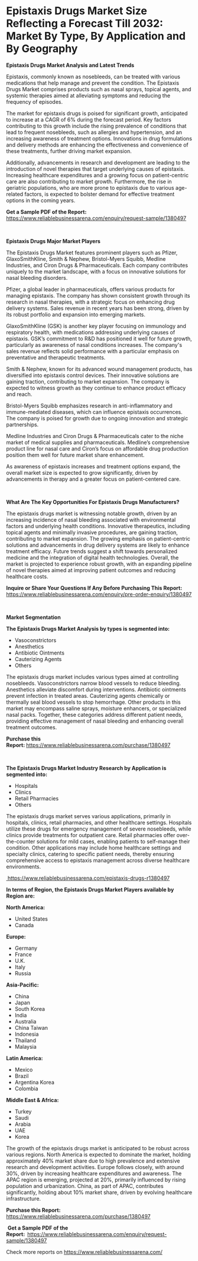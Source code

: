 <p><h1>Epistaxis Drugs Market Size Reflecting a Forecast Till 2032: Market By Type, By Application and By Geography</h1></p><p><strong>Epistaxis Drugs Market Analysis and Latest Trends</strong></p>
<p><p>Epistaxis, commonly known as nosebleeds, can be treated with various medications that help manage and prevent the condition. The Epistaxis Drugs Market comprises products such as nasal sprays, topical agents, and systemic therapies aimed at alleviating symptoms and reducing the frequency of episodes.</p><p>The market for epistaxis drugs is poised for significant growth, anticipated to increase at a CAGR of 6% during the forecast period. Key factors contributing to this growth include the rising prevalence of conditions that lead to frequent nosebleeds, such as allergies and hypertension, and an increasing awareness of treatment options. Innovations in drug formulations and delivery methods are enhancing the effectiveness and convenience of these treatments, further driving market expansion.</p><p>Additionally, advancements in research and development are leading to the introduction of novel therapies that target underlying causes of epistaxis. Increasing healthcare expenditures and a growing focus on patient-centric care are also contributing to market growth. Furthermore, the rise in geriatric populations, who are more prone to epistaxis due to various age-related factors, is expected to bolster demand for effective treatment options in the coming years.</p></p>
<p><strong>Get a Sample PDF of the Report:&nbsp;</strong> <a href="https://www.reliablebusinessarena.com/enquiry/request-sample/1380497?utm_campaign=2300&utm_medium=2&utm_source=Github&utm_content=ia&utm_term=03032025&utm_id=epistaxis-drugs">https://www.reliablebusinessarena.com/enquiry/request-sample/1380497</a></p>
<p>&nbsp;</p>
<p><strong>Epistaxis Drugs Major Market Players</strong></p>
<p><p>The Epistaxis Drugs Market features prominent players such as Pfizer, GlaxoSmithKline, Smith & Nephew, Bristol-Myers Squibb, Medline Industries, and Ciron Drugs & Pharmaceuticals. Each company contributes uniquely to the market landscape, with a focus on innovative solutions for nasal bleeding disorders.</p><p>Pfizer, a global leader in pharmaceuticals, offers various products for managing epistaxis. The company has shown consistent growth through its research in nasal therapies, with a strategic focus on enhancing drug delivery systems. Sales revenue in recent years has been strong, driven by its robust portfolio and expansion into emerging markets.</p><p>GlaxoSmithKline (GSK) is another key player focusing on immunology and respiratory health, with medications addressing underlying causes of epistaxis. GSK’s commitment to R&D has positioned it well for future growth, particularly as awareness of nasal conditions increases. The company's sales revenue reflects solid performance with a particular emphasis on preventative and therapeutic treatments.</p><p>Smith & Nephew, known for its advanced wound management products, has diversified into epistaxis control devices. Their innovative solutions are gaining traction, contributing to market expansion. The company is expected to witness growth as they continue to enhance product efficacy and reach.</p><p>Bristol-Myers Squibb emphasizes research in anti-inflammatory and immune-mediated diseases, which can influence epistaxis occurrences. The company is poised for growth due to ongoing innovation and strategic partnerships.</p><p>Medline Industries and Ciron Drugs & Pharmaceuticals cater to the niche market of medical supplies and pharmaceuticals. Medline’s comprehensive product line for nasal care and Ciron’s focus on affordable drug production position them well for future market share enhancement.</p><p>As awareness of epistaxis increases and treatment options expand, the overall market size is expected to grow significantly, driven by advancements in therapy and a greater focus on patient-centered care.</p></p>
<p>&nbsp;</p>
<p><strong>What Are The Key Opportunities For Epistaxis Drugs Manufacturers?</strong></p>
<p><p>The epistaxis drugs market is witnessing notable growth, driven by an increasing incidence of nasal bleeding associated with environmental factors and underlying health conditions. Innovative therapeutics, including topical agents and minimally invasive procedures, are gaining traction, contributing to market expansion. The growing emphasis on patient-centric solutions and advancements in drug delivery systems are likely to enhance treatment efficacy. Future trends suggest a shift towards personalized medicine and the integration of digital health technologies. Overall, the market is projected to experience robust growth, with an expanding pipeline of novel therapies aimed at improving patient outcomes and reducing healthcare costs.</p></p>
<p><strong>Inquire or Share Your Questions If Any Before Purchasing This Report:</strong> <a href="https://www.reliablebusinessarena.com/enquiry/pre-order-enquiry/1380497?utm_campaign=2300&utm_medium=2&utm_source=Github&utm_content=ia&utm_term=03032025&utm_id=epistaxis-drugs">https://www.reliablebusinessarena.com/enquiry/pre-order-enquiry/1380497</a></p>
<p>&nbsp;</p>
<p><strong>Market Segmentation</strong></p>
<p><strong>The Epistaxis Drugs Market Analysis by types is segmented into:</strong></p>
<p><ul><li>Vasoconstrictors</li><li>Anesthetics</li><li>Antibiotic Ointments</li><li>Cauterizing Agents</li><li>Others</li></ul></p>
<p><p>The epistaxis drugs market includes various types aimed at controlling nosebleeds. Vasoconstrictors narrow blood vessels to reduce bleeding. Anesthetics alleviate discomfort during interventions. Antibiotic ointments prevent infection in treated areas. Cauterizing agents chemically or thermally seal blood vessels to stop hemorrhage. Other products in this market may encompass saline sprays, moisture enhancers, or specialized nasal packs. Together, these categories address different patient needs, providing effective management of nasal bleeding and enhancing overall treatment outcomes.</p></p>
<p><strong>Purchase this Report:&nbsp;</strong><a href="https://www.reliablebusinessarena.com/purchase/1380497?utm_campaign=2300&utm_medium=2&utm_source=Github&utm_content=ia&utm_term=03032025&utm_id=epistaxis-drugs">https://www.reliablebusinessarena.com/purchase/1380497</a></p>
<p>&nbsp;</p>
<p><strong>The Epistaxis Drugs Market Industry Research by Application is segmented into:</strong></p>
<p><ul><li>Hospitals</li><li>Clinics</li><li>Retail Pharmacies</li><li>Others</li></ul></p>
<p><p>The epistaxis drugs market serves various applications, primarily in hospitals, clinics, retail pharmacies, and other healthcare settings. Hospitals utilize these drugs for emergency management of severe nosebleeds, while clinics provide treatments for outpatient care. Retail pharmacies offer over-the-counter solutions for mild cases, enabling patients to self-manage their condition. Other applications may include home healthcare settings and specialty clinics, catering to specific patient needs, thereby ensuring comprehensive access to epistaxis management across diverse healthcare environments.</p></p>
<p><a href="https://www.reliablebusinessarena.com/epistaxis-drugs-r1380497?utm_campaign=2300&utm_medium=2&utm_source=Github&utm_content=ia&utm_term=03032025&utm_id=epistaxis-drugs">&nbsp;https://www.reliablebusinessarena.com/epistaxis-drugs-r1380497</a></p>
<p><strong>In terms of Region, the Epistaxis Drugs Market Players available by Region are:</strong></p>
<p>
    <p> <strong> North America: </strong>
        <ul>
            <li>United States</li>
            <li>Canada</li>
        </ul>
        </p> 
    <p> <strong> Europe: </strong>
        <ul>
            <li>Germany</li>
            <li>France</li>
            <li>U.K.</li>
            <li>Italy</li>
            <li>Russia</li>
        </ul>
        </p> 
    <p> <strong> Asia-Pacific: </strong>
        <ul>
            <li>China</li>
            <li>Japan</li>
            <li>South Korea</li>
            <li>India</li>
            <li>Australia</li>
            <li>China Taiwan</li>
            <li>Indonesia</li>
            <li>Thailand</li>
            <li>Malaysia</li>
        </ul>
        </p> 
    <p> <strong> Latin America: </strong>
        <ul>
            <li>Mexico</li>
            <li>Brazil</li>
            <li>Argentina Korea</li>
            <li>Colombia</li>
        </ul>
        </p> 
    <p> <strong> Middle East & Africa: </strong>
        <ul>
            <li>Turkey</li>
            <li>Saudi</li>
            <li>Arabia</li>
            <li>UAE</li>
            <li>Korea</li>
        </ul>
    </p>
    </p>
<p><p>The growth of the epistaxis drugs market is anticipated to be robust across various regions. North America is expected to dominate the market, holding approximately 40% market share due to high prevalence and extensive research and development activities. Europe follows closely, with around 30%, driven by increasing healthcare expenditures and awareness. The APAC region is emerging, projected at 20%, primarily influenced by rising population and urbanization. China, as part of APAC, contributes significantly, holding about 10% market share, driven by evolving healthcare infrastructure.</p></p>
<p><strong>Purchase this Report: </strong><a href="https://www.reliablebusinessarena.com/purchase/1380497?utm_campaign=2300&utm_medium=2&utm_source=Github&utm_content=ia&utm_term=03032025&utm_id=epistaxis-drugs">https://www.reliablebusinessarena.com/purchase/1380497</a></p>
<p>&nbsp;<strong>Get a Sample PDF of the Report:&nbsp;&nbsp;</strong><a href="https://www.reliablebusinessarena.com/enquiry/request-sample/1380497?utm_campaign=2300&utm_medium=2&utm_source=Github&utm_content=ia&utm_term=03032025&utm_id=epistaxis-drugs">https://www.reliablebusinessarena.com/enquiry/request-sample/1380497</a></p>
<p><strong></strong></p>
<p>Check more reports on <a href="https://www.reliablebusinessarena.com/?utm_campaign=2300&utm_medium=2&utm_source=Github&utm_content=ia&utm_term=03032025&utm_id=epistaxis-drugs">https://www.reliablebusinessarena.com/</a></p>
